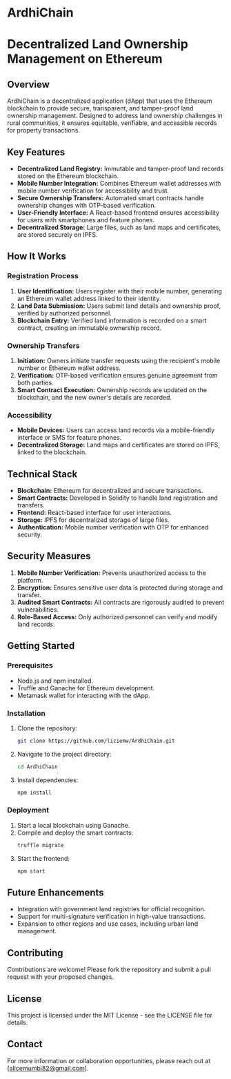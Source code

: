 # ArdhiChain
# Decentralized Land Ownership Management on Ethereum    

## Overview  
ArdhiChain is a decentralized application (dApp) that uses the Ethereum blockchain to provide secure, transparent, and tamper-proof land ownership management. Designed to address land ownership challenges in rural communities, it ensures equitable, verifiable, and accessible records for property transactions.  

## Key Features

- **Decentralized Land Registry:** Immutable and tamper-proof land records stored on the Ethereum blockchain.
- **Mobile Number Integration:** Combines Ethereum wallet addresses with mobile number verification for accessibility and trust.
- **Secure Ownership Transfers:** Automated smart contracts handle ownership changes with OTP-based verification.
- **User-Friendly Interface:** A React-based frontend ensures accessibility for users with smartphones and feature phones.
- **Decentralized Storage:** Large files, such as land maps and certificates, are stored securely on IPFS.

## How It Works

### Registration Process
1. **User Identification:** Users register with their mobile number, generating an Ethereum wallet address linked to their identity.
2. **Land Data Submission:** Users submit land details and ownership proof, verified by authorized personnel.
3. **Blockchain Entry:** Verified land information is recorded on a smart contract, creating an immutable ownership record.

### Ownership Transfers
1. **Initiation:** Owners initiate transfer requests using the recipient's mobile number or Ethereum wallet address.
2. **Verification:** OTP-based verification ensures genuine agreement from both parties.
3. **Smart Contract Execution:** Ownership records are updated on the blockchain, and the new owner's details are recorded.

### Accessibility
- **Mobile Devices:** Users can access land records via a mobile-friendly interface or SMS for feature phones.
- **Decentralized Storage:** Land maps and certificates are stored on IPFS, linked to the blockchain.

## Technical Stack
- **Blockchain:** Ethereum for decentralized and secure transactions.
- **Smart Contracts:** Developed in Solidity to handle land registration and transfers.
- **Frontend:** React-based interface for user interactions.
- **Storage:** IPFS for decentralized storage of large files.
- **Authentication:** Mobile number verification with OTP for enhanced security.

## Security Measures
1. **Mobile Number Verification:** Prevents unauthorized access to the platform.
2. **Encryption:** Ensures sensitive user data is protected during storage and transfer.
3. **Audited Smart Contracts:** All contracts are rigorously audited to prevent vulnerabilities.
4. **Role-Based Access:** Only authorized personnel can verify and modify land records.

## Getting Started

### Prerequisites
- Node.js and npm installed.
- Truffle and Ganache for Ethereum development.
- Metamask wallet for interacting with the dApp.

### Installation
1. Clone the repository:
   ```bash
   git clone https://github.com/liciemw/ArdhiChain.git
   ```
2. Navigate to the project directory:
   ```bash
   cd ArdhiChain
   ```
3. Install dependencies:
   ```bash
   npm install
   ```

### Deployment
1. Start a local blockchain using Ganache.
2. Compile and deploy the smart contracts:
   ```bash
   truffle migrate
   ```
3. Start the frontend:
   ```bash
   npm start
   ```

## Future Enhancements
- Integration with government land registries for official recognition.
- Support for multi-signature verification in high-value transactions.
- Expansion to other regions and use cases, including urban land management.

## Contributing
Contributions are welcome! Please fork the repository and submit a pull request with your proposed changes.

## License
This project is licensed under the MIT License - see the LICENSE file for details.

## Contact
For more information or collaboration opportunities, please reach out at [alicemumbi82@gmail.com].

